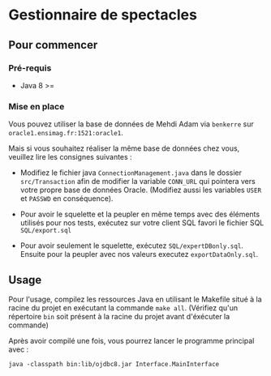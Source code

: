 # Gestionnaire de spectacles

## Pour commencer

### Pré-requis

 *  Java 8 >=

### Mise en place

Vous pouvez utiliser la base de données de Mehdi Adam via `benkerre` sur `oracle1.ensimag.fr:1521:oracle1`.

Mais si vous souhaitez réaliser la même base de données chez vous, veuillez lire les consignes suivantes :

 - Modifiez le fichier java `ConnectionManagement.java` dans le dossier `src/Transaction`
afin de modifier la variable `CONN_URL` qui pointera vers votre propre base de données Oracle.
(Modifiez aussi les variables `USER` et `PASSWD` en conséquence).

 - Pour avoir le squelette et la peupler en même temps avec des éléments utilisés pour nos tests, exécutez sur votre client SQL favori le fichier SQL `SQL/export.sql`

 - Pour avoir seulement le squelette, exécutez `SQL/expertDBonly.sql`. Ensuite pour la peupler avec nos valeurs executez `exportDataOnly.sql`.
 
## Usage

Pour l'usage, compilez les ressources Java en utilisant le Makefile situé à la racine du projet en exécutant la commande `make all`. 
(Vérifiez qu'un répertoire `bin` soit présent à la racine du projet avant d'éxécuter la commande)

Après avoir compilé une fois, vous pourrez lancer le programme principal avec :
```
java -classpath bin:lib/ojdbc8.jar Interface.MainInterface
```
